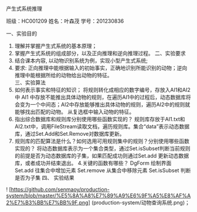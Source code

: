 产生式系统推理

班级：HC001209     姓名：叶森茂     学号：201230836

 
一、实验目的  
1. 理解并掌握产生式系统的基本原理； 
2. 掌握产生式系统的组成部分，以及正向推理和逆向推理过程。 
二、实验要求 
1. 结合课本内容, 以动物识别系统为例，实现小型产生式系统; 
 2. 要求: 正向推理中能根据输入的初始事实，正确地识别所能识别的动物；逆向推理中能根据所给的动物给出动物的特征。  
三、实验算法 
1.  如何表示事实和特征的知识；
将规则转化成相应的数字编号，存放入AI1和AI2中
AI1 中存放不能推出具体动物的规则，在遍历AI1中的过程后，动态数据库将会变为一个中间态；AI2中存放能够推出具体动物的规则，遍历AI2中的规则就能够找出匹配的动物。
从复选框中输入动物的特征。
2. 指出综合数据库和规则库分别使用哪些函数实现的？
规则库存放于AI1.txt和AI2.txt中，调用FileStream读取文档，遍历规则库。集合“data”表示动态数据库，通过Set.Add和Set.Remove对数据库更新。
3. 规则库的匹配算法是什么？如何选用可用规则集中的规则？分别使用哪些函数实现的？ 
     将动态数据库表示为一个集合类型，通过Set.isSubset判断当前规则的前提是否为动态数据库的子集，如果匹配成功则通过Set.add    更新动态数据库，或者成功并结束退出。
4.关键的函数有哪些？
DgForm                                             绘制界面
Set.add                                        往集合中增加元素
Set.remove                                     从集合中移除元素
Set.isSubset                                     判断是否为子集
四、	实验结果
  
! [https://github.com/senmaoy/production-system/blob/master/%E5%8A%A8%E7%89%A9%E6%9F%A5%E8%AF%A2%E7%B3%BB%E7%BB%9F.png] (production-system/动物查询系统.png)；

